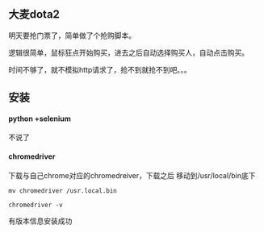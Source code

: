 ## 大麦dota2
明天要抢门票了，简单做了个抢购脚本。

逻辑很简单，鼠标狂点开始购买，进去之后自动选择购买人，自动点击购买。

时间不够了，就不模拟http请求了，抢不到就抢不到吧。。。

## 安装

#### python +selenium

 不说了
 
#### chromedriver

下载与自己chrome对应的chromedreiver，下载之后 移动到/usr/local/bin底下

```
mv chromedriver /usr.local.bin
```

```
chromedriver -v
```
有版本信息安装成功
